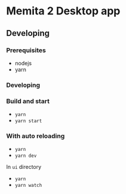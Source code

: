 # Memita 2 Desktop app

## Developing

### Prerequisites

- nodejs
- yarn

### Developing

### Build and start

- `yarn`
- `yarn start`

### With auto reloading

- `yarn`
- `yarn dev`

In `ui` directory

- `yarn`
- `yarn watch`
